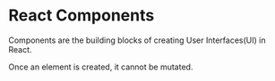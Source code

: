 # React Components

Components are the building blocks of creating User Interfaces(UI) in React.

Once an element is created, it cannot be mutated.
